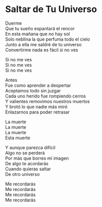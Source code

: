 # Saltar de Tu Universo  

Duerme  
Que tu sueño espantará el rencor  
En esta mañana que no hay sol  
Solo neblina la que perfuma todo el cielo  
Junto a ella me saldré de tu universo  
Convertirme nada es fácil si no ves  

Si no me ves  
Si no me ves  
Si no me ves  

Antes  
Fue como aprender a despertar  
Aceptamos todo sin juzgar  
Cada uno herido fue rompiendo cerros  
Y valientes removimos nuestros muertos  
Y brotó lo que nadie más miró  
Enlazarnos para poder retrasar  

La muerte  
La muerte  
La muerte  
Esta muerte  

Y aunque parezca difícil  
Algo no se perderá  
Por más que borres mi imagen  
De algo te acordarás  
Cuando quieras saltar  
De otro universo  

Me recordarás  
Me recordarás  
Me recordarás  
Me recordarás  
